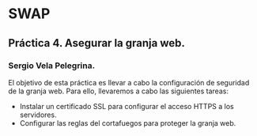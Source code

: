 # SWAP
## Práctica 4. Asegurar la granja web.
### Sergio Vela Pelegrina.
El objetivo de esta práctica es llevar a cabo la configuración de seguridad de la granja web. Para ello, llevaremos a cabo las siguientes tareas:

+ Instalar un certificado SSL para configurar el acceso HTTPS a los servidores.
+ Configurar las reglas del cortafuegos para proteger la granja web.